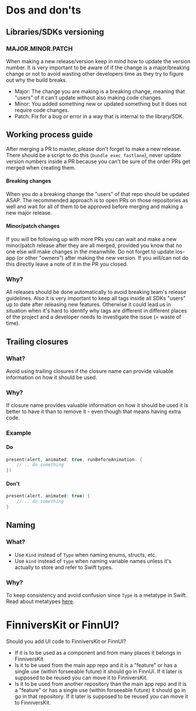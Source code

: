 # Dos and don'ts

## Libraries/SDKs versioning

### MAJOR.MINOR.PATCH
When making a new release/version keep in mind how to update the version number. It is very important to be aware of if the change is a major/breaking change or not to avoid wasting other developers time as they try to figure out why the build breaks.
- Major: The change you are making is a breaking change, meaning that "users" of it can't update without also making code changes.
- Minor: You added something new or updated something but it does not require code changes.
- Patch: Fix for a bug or error in a way that is internal to the library/SDK.

## Working process guide
After merging a PR to master, please don't forget to make a new release. There should be a script to do this (`bundle exec fastlane`), never update version numbers inside a PR because you can't be sure of the order PRs get merged when creating them.

#### Breaking changes
When you do a breaking change the "users" of that repo should be updated ASAP. The recommended approach is to open PRs on those repositories as well and wait for all of them to be approved before merging and making a new major release.

#### Minor/patch changes 
If you will be following up with more PRs you can wait and make a new minor/patch release after they are all merged, provided you know that no one else will make changes in the meanwhile. Do not forget to update ios-app (or other "owners") after making the new version. If you will/can not do this directly leave a note of it in the PR you closed.

### Why?
All releases should be done automatically to avoid breaking team's release guidelines. Also it is very important to keep all tags inside all SDKs "users" up to date after releasing new features. Otherwise it could lead us in situation when it's hard to identify why tags are different in different places of the project and a developer needs to investigate the issue (= waste of time). 

## Trailing closures

### What?
Avoid using trailing closures if the closure name can provide valuable information on how it should be used.

### Why?
If closure name provides valuable information on how it should be used it is better to have it than to remove it - even though that means having extra code. 

### Example

#### Do
```swift
present(alert, animated: true, runBeforeAnimation: {
    // .. do something
})
```

#### Don't
```swift
present(alert, animated: true) {
    // .. do something
}
```

## Naming

### What?
- Use `Kind` instead of `Type` when naming enums, structs, etc.
- Use `kind` instead of `type` when naming variable names unless it's actually to store and refer to Swift types.

### Why?
To keep consistency and avoid confusion since `Type` is a metatype in Swift. Read about metatypes [here]( https://docs.swift.org/swift-book/ReferenceManual/Types.html#).


# FinniversKit or FinnUI?
Should you add UI code to FinniversKit or FinnUI? 
- If it is to be used as a component and from many places it belongs in FinniversKit
- Is it to be used from the main app repo and it is a "feature" or has a single use (within forseeable future) it should go in FinnUI. If it later is supposed to be reused you can move it to FinniversKit.
- Is it to be used from another repository than the main app repo and it is a "feature" or has a single use (within forseeable future) it should go in go in that repository. If it later is supposed to be reused you can move it to FinniversKit.
